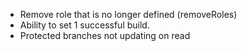 * Remove role that is no longer defined (removeRoles)
* Ability to set 1 successful build.
* Protected branches not updating on read